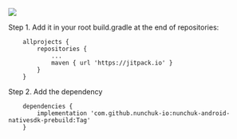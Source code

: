 [![](https://jitpack.io/v/nunchuk-io/nunchuk-android-nativesdk-prebuild.svg)](https://jitpack.io/#nunchuk-io/nunchuk-android-nativesdk-prebuild)

Step 1. Add it in your root build.gradle at the end of repositories:

```
	allprojects {
		repositories {
			...
			maven { url 'https://jitpack.io' }
		}
	}
```
Step 2. Add the dependency

```
	dependencies {
		implementation 'com.github.nunchuk-io:nunchuk-android-nativesdk-prebuild:Tag'
	}
```
